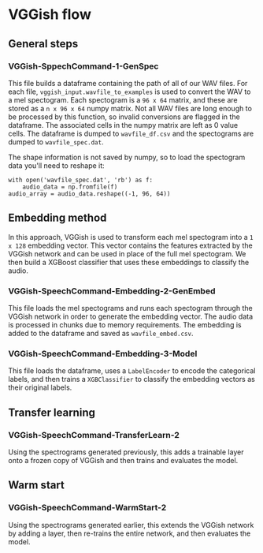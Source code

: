 # VGGish flow
## General steps
### VGGish-SppechCommand-1-GenSpec
This file builds a dataframe containing the path of all of our WAV files.  For each file, `vggish_input.wavfile_to_examples` is used to convert the WAV to a mel spectogram.  Each spectogram is a `96 x 64` matrix, and these are stored as a `n x 96 x 64` numpy matrix.  Not all WAV files are long enough to be processed by this function, so invalid conversions are flagged in the dataframe.  The associated cells in the numpy matrix are left as 0 value cells.  The dataframe is dumped to `wavfile_df.csv` and the spectograms are dumped to `wavfile_spec.dat`.  

The shape information is not saved by numpy, so to load the spectogram data you'll need to reshape it:
```
with open('wavfile_spec.dat', 'rb') as f:
    audio_data = np.fromfile(f)
audio_array = audio_data.reshape((-1, 96, 64))
```

## Embedding method
In this approach, VGGish is used to transform each mel spectogram into a `1 x 128` embedding vector.  This vector contains the features extracted by the VGGish network and can be used in place of the full mel spectogram.  We then build a XGBoost classifier that uses these embeddings to classify the audio.

### VGGish-SpeechCommand-Embedding-2-GenEmbed
This file loads the mel spectograms and runs each spectogram through the VGGish network in order to generate the embedding vector.  The audio data is processed in chunks due to memory requirements.  The embedding is added to the dataframe and saved as `wavfile_embed.csv`.

### VGGish-SpeechCommand-Embedding-3-Model
This file loads the dataframe, uses a `LabelEncoder` to encode the categorical labels, and then trains a `XGBClassifier` to classify the embedding vectors as their original labels.

## Transfer learning
### VGGish-SpeechCommand-TransferLearn-2
Using the spectrograms generated previously, this adds a trainable layer onto a frozen copy of VGGish and then trains and evaluates the model.

## Warm start
### VGGish-SpeechCommand-WarmStart-2
Using the spectrograms generated earlier, this extends the VGGish network by adding a layer, then re-trains the entire network, and then evaluates the model.

